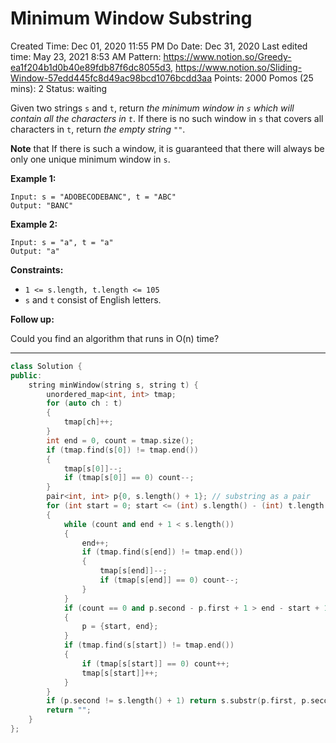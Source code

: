 # Minimum Window Substring

Created Time: Dec 01, 2020 11:55 PM
Do Date: Dec 31, 2020
Last edited time: May 23, 2021 8:53 AM
Pattern: https://www.notion.so/Greedy-ea1f204b1d0b40e89fdb87f6dc8055d3, https://www.notion.so/Sliding-Window-57edd445fc8d49ac98bcd1076bcdd3aa
Points: 2000
Pomos (25 mins): 2
Status: waiting

Given two strings `s` and `t`, return *the minimum window in `s` which will contain all the characters in `t`*. If there is no such window in `s` that covers all characters in `t`, return *the empty string `""`*.

**Note** that If there is such a window, it is guaranteed that there will always be only one unique minimum window in `s`.

**Example 1:**

```
Input: s = "ADOBECODEBANC", t = "ABC"
Output: "BANC"

```

**Example 2:**

```
Input: s = "a", t = "a"
Output: "a"

```

**Constraints:**

- `1 <= s.length, t.length <= 105`
- `s` and `t` consist of English letters.

**Follow up:**

Could you find an algorithm that runs in O(n) time?

---

```cpp
class Solution {
public:
    string minWindow(string s, string t) {
        unordered_map<int, int> tmap; 
        for (auto ch : t)
        {
            tmap[ch]++; 
        }
        int end = 0, count = tmap.size(); 
        if (tmap.find(s[0]) != tmap.end()) 
        {
            tmap[s[0]]--; 
            if (tmap[s[0]] == 0) count--; 
        }
        pair<int, int> p{0, s.length() + 1}; // substring as a pair
        for (int start = 0; start <= (int) s.length() - (int) t.length(); start++)
        {
            while (count and end + 1 < s.length())
            {
                end++;
                if (tmap.find(s[end]) != tmap.end()) 
                {
                    tmap[s[end]]--;
                    if (tmap[s[end]] == 0) count--; 
                }
            }
            if (count == 0 and p.second - p.first + 1 > end - start + 1)
            {
                p = {start, end}; 
            }
            if (tmap.find(s[start]) != tmap.end())
            {
                if (tmap[s[start]] == 0) count++; 
                tmap[s[start]]++;
            }
        }
        if (p.second != s.length() + 1) return s.substr(p.first, p.second - p.first + 1); 
        return ""; 
    }
};
```